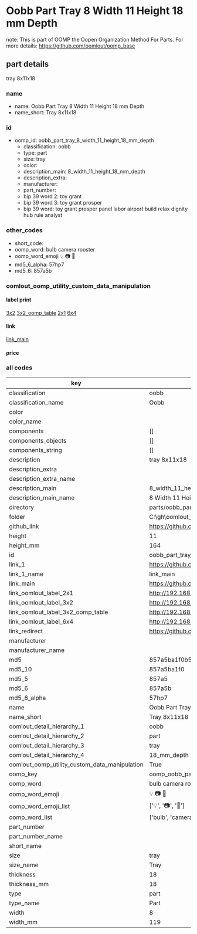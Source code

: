 # Oobb Part Tray 8 Width 11 Height 18 mm Depth  

note: This is part of OOMP the Oopen Organization Method For Parts. For more details: https://github.com/oomlout/oomp_base

##  part details
  



tray 8x11x18



### name
* name: Oobb Part Tray 8 Width 11 Height 18 mm Depth
* name_short: Tray 8x11x18 
### id
* oomp_id: oobb_part_tray_8_width_11_height_18_mm_depth
  * classification: oobb
  * type: part
  * size: tray
  * color: 
  * description_main: 8_width_11_height_18_mm_depth
  * description_extra: 
  * manufacturer: 
  * part_number: 
  * bip 39 word 2: toy grant
  * bip 39 word 3: toy grant prosper
  * bip 39 word: toy grant prosper panel labor airport build relax dignity hub rule analyst

### other_codes
* short_code: 
* oomp_word: bulb camera rooster
* oomp_word_emoji :bulb: :camera: :rooster:
* md5_6_alpha: 57hp7
* md5_6: 857a5b






### oomlout_oomp_utility_custom_data_manipulation
#### label print
[3x2](http://192.168.1.245:1112/?label=oomp%2057hp7)
[3x2_oomp_table](http://192.168.1.108:1112/?label=oomp%2057hp7)
[2x1](http://192.168.1.242:1112/?label=oomp%2057hp7)
[6x4](http://192.168.1.55:1112/?label=oomp%2057hp7)    

#### link

[link_main](https://github.com/oomlout/oomlout_oobb_version_4_generated_parts/tree/main/navigation_oomp/oobb/part/tray/8_width_11_height_18_mm_depth/part)                              

#### price







### all codes 
| key | value |  
| --- | --- |  
| classification | oobb |  
| classification_name | Oobb |  
| color |  |  
| color_name |  |  
| components | [] |  
| components_objects | [] |  
| components_string | [] |  
| description | tray 8x11x18 |  
| description_extra |  |  
| description_extra_name |  |  
| description_main | 8_width_11_height_18_mm_depth |  
| description_main_name | 8 Width 11 Height 18 mm Depth |  
| directory | parts/oobb_part_tray_8_width_11_height_18_mm_depth |  
| folder | C:\gh\oomlout_oobb_version_4_generated_parts\parts\oobb_part_tray_8_width_11_height_18_mm_depth |  
| github_link | https://github.com/oomlout/oomlout_oomp_part_src/tree/main/parts/oobb_part_tray_8_width_11_height_18_mm_depth |  
| height | 11 |  
| height_mm | 164 |  
| id | oobb_part_tray_8_width_11_height_18_mm_depth |  
| link_1 | https://github.com/oomlout/oomlout_oobb_version_4_generated_parts/tree/main/navigation_oomp/oobb/part/tray/8_width_11_height_18_mm_depth/part |  
| link_1_name | link_main |  
| link_main | https://github.com/oomlout/oomlout_oobb_version_4_generated_parts/tree/main/navigation_oomp/oobb/part/tray/8_width_11_height_18_mm_depth/part |  
| link_oomlout_label_2x1 | http://192.168.1.242:1112/?label=oomp%2057hp7 |  
| link_oomlout_label_3x2 | http://192.168.1.245:1112/?label=oomp%2057hp7 |  
| link_oomlout_label_3x2_oomp_table | http://192.168.1.108:1112/?label=oomp%2057hp7 |  
| link_oomlout_label_6x4 | http://192.168.1.55:1112/?label=oomp%2057hp7 |  
| link_redirect | https://github.com/oomlout/oomlout_oobb_version_4_generated_parts/tree/main/parts/oobb_tray_08_11_18 |  
| manufacturer |  |  
| manufacturer_name |  |  
| md5 | 857a5ba1f0b503b8163e29f959196f33 |  
| md5_10 | 857a5ba1f0 |  
| md5_5 | 857a5 |  
| md5_6 | 857a5b |  
| md5_6_alpha | 57hp7 |  
| name | Oobb Part Tray 8 Width 11 Height 18 mm Depth |  
| name_short | Tray 8x11x18  |  
| oomlout_detail_hierarchy_1 | oobb |  
| oomlout_detail_hierarchy_2 | part |  
| oomlout_detail_hierarchy_3 | tray |  
| oomlout_detail_hierarchy_4 | 18_mm_depth |  
| oomlout_oomp_utility_custom_data_manipulation | True |  
| oomp_key | oomp_oobb_part_tray_8_width_11_height_18_mm_depth |  
| oomp_word | bulb camera rooster |  
| oomp_word_emoji | :bulb: :camera: :rooster: |  
| oomp_word_emoji_list | [':bulb:', ':camera:', ':rooster:'] |  
| oomp_word_list | ['bulb', 'camera', 'rooster'] |  
| part_number |  |  
| part_number_name |  |  
| short_name |  |  
| size | tray |  
| size_name | Tray |  
| thickness | 18 |  
| thickness_mm | 18 |  
| type | part |  
| type_name | Part |  
| width | 8 |  
| width_mm | 119 |  
